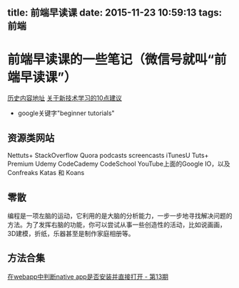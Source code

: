 title: 前端早读课
date: 2015-11-23 10:59:13
tags: 前端
---
# 前端早读课的一些笔记（微信号就叫“前端早读课”）
[历史内容地址]()
[关于新技术学习的10点建议](http://mp.weixin.qq.com/mp/appmsg/show?__biz=MjM5MTA1MjAxMQ==&appmsgid=10012049&itemidx=1&sign=efece13851f658e3a7201e4813f2dc92&scene=4#wechat_redirect)
- google关键字"beginner tutorials"

## 资源类网站
Nettuts+
StackOverflow
Quora
podcasts
screencasts
iTunesU
Tuts+ Premium
Udemy
CodeCademy
CodeSchool
YouTube上面的Google IO，以及Confreaks
Katas 和 Koans

## 零散
编程是一项左脑的运动，它利用的是大脑的分析能力，一步一步地寻找解决问题的方法。为了发挥右脑的功能，你可以尝试从事一些创造性的活动，比如说画画，3D建模，折纸，乐器甚至是制作家庭相册等。

## 方法合集
[在webapp中判断native app是否安装并直接打开 - 第13期 ](http://mp.weixin.qq.com/s?__biz=MjM5MTA1MjAxMQ==&mid=200029194&idx=1&sn=9b3265a72b530ac959481f478fd9cff4&scene=4#wechat_redirect)